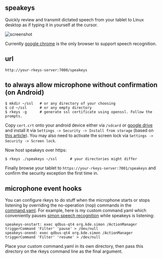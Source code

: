 ## speakeys

Quickly review and transmit dictated speech from your tablet
to Linux desktop as if typing it in yourself at the cursor.

![screenshot](http://dizzib.github.io/rkeys/speakeys.png)

Currently [google chrome][chrome] is the only browser to support speech recognition.

## url

`http://your-rkeys-server:7000/speakeys`

## to always allow microphone without confirmation (on Android)

    $ mkdir ~/ssl   # or any directory of your choosing
    $ cd ~/ssl      # or any empty directory
    $ rkeys -g      # generate ssl certificate using openssl. Follow the prompts.

Copy `cert.crt` onto your android device either via `/sdcard` or
[google drive][gdrive] and install it via `Settings -> Security -> Install from storage`
(based on [this article](https://coderwall.com/p/wv6fpq/add-self-signed-ssl-certificate-to-android-for-browsing)).
You may also need to activate the screen lock via `Settings -> Security -> Screen lock`.

Now host speakeys over https:

    $ rkeys ./speakeys ~/ssl      # your directories might differ

Finally browse your tablet to `https://your-rkeys-server:7001/speakeys` and
confirm the security exception the first time in.

## microphone event hooks

You can configure rkeys to do stuff when the microphone starts or stops listening
by overriding the no-operation (nop) commands in the [command.yaml](./command.yaml).
For example, here is my custom command.yaml which conveniently pauses
[simon speech recognition][simon] while speakeys is listening:

    speakeys-onstart: exec qdbus-qt4 org.kde.simon /ActionManager triggerCommand 'Filter' 'pause' > /dev/null
    speakeys-onend: exec qdbus-qt4 org.kde.simon /ActionManager triggerCommand 'Filter' 'resume' > /dev/null

Place your custom command.yaml in its own directory, then pass this directory
on the rkeys command line as the final argument.


[chrome]: https://www.google.com/chrome/browser/mobile/index.html
[gdrive]: https://www.google.com/drive/
[rkeys]: https://github.com/dizzib/rkeys
[simon]: https://projects.kde.org/projects/extragear/accessibility/simon
